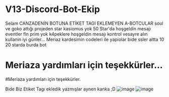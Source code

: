 # V13-Discord-Bot-Ekip

Selam CANZADENİN BOTUNA ETİKET TAGI EKLEMEYEN A-BOTCULAR soul ve goko attığı projeden star kasiomus yok 50 Star'da hoşgeldin mesajı eventler fln prim yok k4peklere hoşgeldin mesajı kontrol vesayre alın kullanin iyi günler... Meriaz kardesimin codeleri ile yapiolar bide ssler altta 
10 20 starda burda bot

# Meriaza yardımları için teşekkürler...

#Meriaza yardımları için teşekkürler.

Bide Biz Etiket Tagı ekledik yazmışlar aynen kanka ;D
![image](https://cdn.discordapp.com/attachments/887034843089748008/996334623145611305/unknown.png)
![image](https://cdn.discordapp.com/attachments/887034843089748008/996332455181164604/unknown.png)
